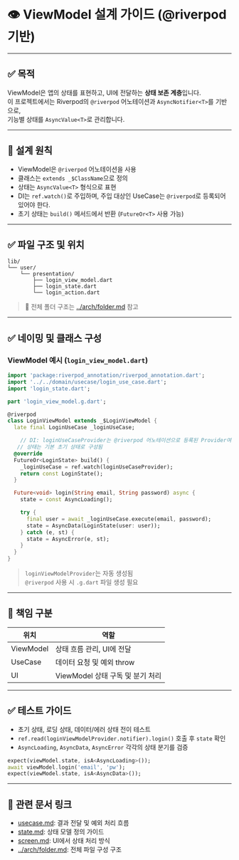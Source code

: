 # 👁️ ViewModel 설계 가이드 (@riverpod 기반)

---

## ✅ 목적

ViewModel은 앱의 상태를 표현하고, UI에 전달하는 **상태 보존 계층**입니다.  
이 프로젝트에서는 Riverpod의 `@riverpod` 어노테이션과 `AsyncNotifier<T>`를 기반으로,  
기능별 상태를 `AsyncValue<T>`로 관리합니다.

---

## 🧱 설계 원칙

- ViewModel은 `@riverpod` 어노테이션을 사용
- 클래스는 `extends _$ClassName`으로 정의
- 상태는 `AsyncValue<T>` 형식으로 표현
- DI는 `ref.watch()`로 주입하며, 주입 대상인 UseCase는 `@riverpod`로 등록되어 있어야 한다.
- 초기 상태는 `build()` 메서드에서 반환 (`FutureOr<T>` 사용 가능)

---

## ✅ 파일 구조 및 위치

```text
lib/
└── user/
    └── presentation/
        ├── login_view_model.dart
        ├── login_state.dart
        └── login_action.dart
```

> 📎 전체 폴더 구조는 [../arch/folder.md](../arch/folder.md) 참고

---

## ✅ 네이밍 및 클래스 구성

### ViewModel 예시 (`login_view_model.dart`)

```dart
import 'package:riverpod_annotation/riverpod_annotation.dart';
import '../../domain/usecase/login_use_case.dart';
import 'login_state.dart';

part 'login_view_model.g.dart';

@riverpod
class LoginViewModel extends _$LoginViewModel {
  late final LoginUseCase _loginUseCase;

    // DI: loginUseCaseProvider는 @riverpod 어노테이션으로 등록된 Provider여야 함
   // 상태는 기본 초기 상태로 구성됨
  @override
  FutureOr<LoginState> build() {
    _loginUseCase = ref.watch(loginUseCaseProvider);
    return const LoginState();
  }

  Future<void> login(String email, String password) async {
    state = const AsyncLoading();

    try {
      final user = await _loginUseCase.execute(email, password);
      state = AsyncData(LoginState(user: user));
    } catch (e, st) {
      state = AsyncError(e, st);
    }
  }
}
```

> `loginViewModelProvider`는 자동 생성됨  
> `@riverpod` 사용 시 `.g.dart` 파일 생성 필요

---

## 📌 책임 구분

| 위치 | 역할 |
|------|------|
| ViewModel | 상태 흐름 관리, UI에 전달 |
| UseCase | 데이터 요청 및 예외 throw |
| UI | ViewModel 상태 구독 및 분기 처리 |

---

## ✅ 테스트 가이드

- 초기 상태, 로딩 상태, 데이터/에러 상태 전이 테스트
- `ref.read(loginViewModelProvider.notifier).login()` 호출 후 `state` 확인
- `AsyncLoading`, `AsyncData`, `AsyncError` 각각의 상태 분기를 검증

```dart
expect(viewModel.state, isA<AsyncLoading>());
await viewModel.login('email', 'pw');
expect(viewModel.state, isA<AsyncData>());
```

---

## 🔁 관련 문서 링크

- [usecase.md](../logic/usecase.md): 결과 전달 및 예외 처리 흐름
- [state.md](state.md): 상태 모델 정의 가이드
- [screen.md](screen.md): UI에서 상태 처리 방식
- [../arch/folder.md](../arch/folder.md): 전체 파일 구성 구조